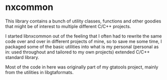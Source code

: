nxcommon
========

This library contains a bunch of utility classes, functions and other goodies that might be of interest to multiple different C/C++ projects.

I started libnxcommon out of the feeling that I often had to rewrite the same code over and over in different projects of mine, so to save me some time, I packaged some of the basic utilities into what is my personal (personal as in: used throughout and tailored to my own projects) extended C/C++ standard library.

Most of the code in here was originally part of my gtatools project, mainly from the utilities in libgtaformats. 

